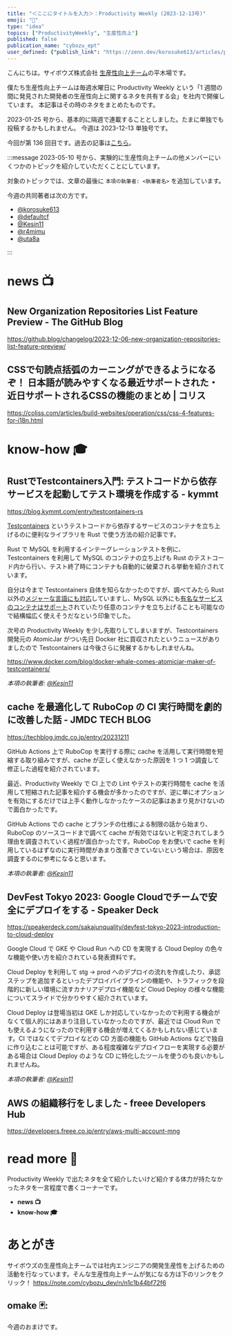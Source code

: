 ```yaml
---
title: "＜ここにタイトルを入力＞：Productivity Weekly (2023-12-13号)"
emoji: "🐁"
type: "idea"
topics: ["ProductivityWeekly", "生産性向上"]
published: false
publication_name: "cybozu_ept"
user_defined: {"publish_link": "https://zenn.dev/korosuke613/articles/productivity-weekly-20231213"}
---
```


こんにちは。サイボウズ株式会社 [生産性向上チーム](https://note.com/cybozu_dev/n/n1c1b44bf72f6)の平木場です。

僕たち生産性向上チームは毎週水曜日に Productivity Weekly という「1 週間の間に発見された開発者の生産性向上に関するネタを共有する会」を社内で開催しています。
本記事はその時のネタをまとめたものです。


2023-01-25 号から、基本的に隔週で連載することとしました。たまに単独でも投稿するかもしれません。
今週は 2023-12-13 単独号です。

今回が第 136 回目です。過去の記事は[こちら](https://zenn.dev/topics/productivityweekly?order=latest)。

:::message
2023-05-10 号から、実験的に生産性向上チームの他メンバーにいくつかのトピックを紹介していただくことにしています。

対象のトピックでは、文章の最後に `本項の執筆者: <執筆者名>` を追加しています。

今週の共同著者は次の方です。
- [@korosuke613](https://zenn.dev/korosuke613)
- [@defaultcf](https://zenn.dev/defaultcf)
- [@Kesin11](https://zenn.dev/kesin11)
- [@r4mimu](https://zenn.dev/r4mimu)
- [@uta8a](https://zenn.dev/uta8a)

:::

# news 📺

## New Organization Repositories List Feature Preview - The GitHub Blog
https://github.blog/changelog/2023-12-06-new-organization-repositories-list-feature-preview/

## CSSで句読点括弧のカーニングができるようになるぞ！ 日本語が読みやすくなる最近サポートされた・近日サポートされるCSSの機能のまとめ | コリス
https://coliss.com/articles/build-websites/operation/css/css-4-features-for-i18n.html

# know-how 🎓

## RustでTestcontainers入門: テストコードから依存サービスを起動してテスト環境を作成する - kymmt
https://blog.kymmt.com/entry/testcontainers-rs

[Testcontainers](https://testcontainers.com/) というテストコードから依存するサービスのコンテナを立ち上げるのに便利なライブラリを Rust で使う方法の紹介記事です。

Rust で MySQL を利用するインテーグレーションテストを例に、Testcontainers を利用して MySQL のコンテナの立ち上げも Rust のテストコード内から行い、テスト終了時にコンテナも自動的に破棄される挙動を紹介されています。

自分は今まで Testcontainers 自体を知らなかったのですが、調べてみたら Rust 以外の[メジャーな言語にも対応](https://testcontainers.com/getting-started/#supported-languages-and-prerequisites)していますし、MySQL 以外にも[有名なサービスのコンテナはサポート](https://testcontainers.com/modules/)されていたり任意のコンテナを立ち上げることも可能なので結構幅広く使えそうだなという印象でした。

次号の Productivity Weekly を少し先取りしてしまいますが、Testcontainers 開発元の AtomicJar がつい先日 Docker 社に買収されたというニュースがありましたので Testcontainers は今後さらに発展するかもしれませんね。

https://www.docker.com/blog/docker-whale-comes-atomicjar-maker-of-testcontainers/

_本項の執筆者: [@Kesin11](https://zenn.dev/kesin11)_

## cache を最適化して RuboCop の CI 実行時間を劇的に改善した話 - JMDC TECH BLOG
https://techblog.jmdc.co.jp/entry/20231211

GitHub Actions 上で RuboCop を実行する際に cache を活用して実行時間を短縮する取り組みですが、cache が正しく使えなかった原因を 1 つ 1 つ調査して修正した過程を紹介されています。

最近、Productivity Weekly で CI 上での Lint やテストの実行時間を cache を活用して短縮された記事を紹介する機会が多かったのですが、逆に単にオプションを有効にするだけでは上手く動作しなかったケースの記事はあまり見かけないので面白かったです。

GitHub Actions での cache とブランチの仕様による制限の話から始まり、RuboCop のソースコードまで調べて cache が有効ではないと判定されてしまう理由を調査されていく過程が面白かったです。RuboCop をお使いで cache を利用しているはずなのに実行時間があまり改善できていないという場合は、原因を調査するのに参考になると思います。

_本項の執筆者: [@Kesin11](https://zenn.dev/kesin11)_

## DevFest Tokyo 2023: Google Cloudでチームで安全にデプロイをする - Speaker Deck
https://speakerdeck.com/sakajunquality/devfest-tokyo-2023-introduction-to-cloud-deploy

Google Cloud で GKE や Cloud Run への CD を実現する Cloud Deploy の色々な機能や使い方を紹介されている発表資料です。

Cloud Deploy を利用して stg -> prod へのデプロイの流れを作成したり、承認ステップを追加するといったデプロイパイプラインの機能や、トラフィックを段階的に新しい環境に流すカナリアデプロイ機能など Cloud Deploy の様々な機能についてスライドで分かりやすく紹介されています。

Cloud Deploy は登場当初は GKE しか対応していなかったので利用する機会がなくて個人的にはあまり注目していなかったのですが、最近では Cloud Run でも使えるようになったので利用する機会が増えてくるかもしれない感じています。CI ではなくてデプロイなどの CD 方面の機能も GitHub Actions などで独自に作り込むことは可能ですが、ある程度複雑なデプロイフローを実現する必要がある場合は Cloud Deploy のような CD に特化したツールを使うのも良いかもしれませんね。

_本項の執筆者: [@Kesin11](https://zenn.dev/kesin11)_

## AWS の組織移行をしました - freee Developers Hub
https://developers.freee.co.jp/entry/aws-multi-account-mng

# read more 🍘
Productivity Weekly で出たネタを全て紹介したいけど紹介する体力が持たなかったネタを一言程度で書くコーナーです。

- **news 📺**
- **know-how 🎓**

# あとがき


サイボウズの生産性向上チームでは社内エンジニアの開発生産性を上げるための活動を行なっています。そんな生産性向上チームが気になる方は下のリンクをクリック！
https://note.com/cybozu_dev/n/n1c1b44bf72f6

<!-- :::message すみません、今週もおまけはお休みです...:::-->

## omake 🃏: 
今週のおまけです。
